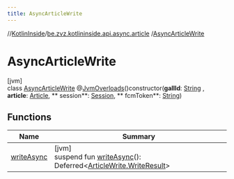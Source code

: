 ```yaml
---
title: AsyncArticleWrite
---
```

//[KotlinInside](../../../index.html)/[be.zvz.kotlininside.api.async.article](../index.html)
/[AsyncArticleWrite](index.html)

# AsyncArticleWrite

[jvm]\
class [AsyncArticleWrite](index.html)
@[JvmOverloads](https://kotlinlang.org/api/latest/jvm/stdlib/kotlin.jvm/-jvm-overloads/index.html)()constructor(**gallId**: [String](https://kotlinlang.org/api/latest/jvm/stdlib/kotlin/-string/index.html)
, **article**: [Article](../../be.zvz.kotlininside.api.type/-article/index.html), **
session**: [Session](../../be.zvz.kotlininside.session/-session/index.html), **
fcmToken**: [String](https://kotlinlang.org/api/latest/jvm/stdlib/kotlin/-string/index.html))

## Functions

| Name | Summary |
|---|---|
| [writeAsync](write-async.html) | [jvm]<br>suspend fun [writeAsync](write-async.html)(): Deferred<[ArticleWrite.WriteResult](../../be.zvz.kotlininside.api.article/-article-write/-write-result/index.html)> |

